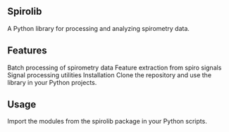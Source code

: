 ## Spirolib
A Python library for processing and analyzing spirometry data.

## Features
Batch processing of spirometry data
Feature extraction from spiro signals
Signal processing utilities
Installation
Clone the repository and use the library in your Python projects.

## Usage
Import the modules from the spirolib package in your Python scripts.
